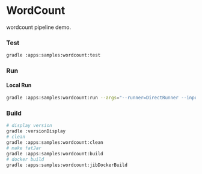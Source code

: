 # WordCount

wordcount pipeline demo. 

### Test
```bash
gradle :apps:samples:wordcount:test
```

### Run

#### Local Run  
```bash
gradle :apps:samples:wordcount:run --args="--runner=DirectRunner --inputFile=./src/test/resources/data/input.txt --output=./build/output.txt"
```
 

### Build
```bash
# display version
gradle :versionDisplay
# clean
gradle :apps:samples:wordcount:clean
# make fatJar
gradle :apps:samples:wordcount:build
# docker build
gradle :apps:samples:wordcount:jibDockerBuild
```
